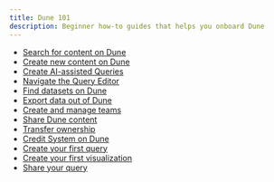 ```yaml
---
title: Dune 101
description: Beginner how-to guides that helps you onboard Dune
---
```


<div class="grid cards" markdown>

- [Search for content on Dune](./search-for-content.md)
- [Create new content on Dune](./create-new-content.md)
- [Create AI-assisted Queries](./create-ai-assisted-queries.md)
- [Navigate the Query Editor](./navigate-query-editor.md)
- [Find datasets on Dune](./find-datasets.md)
- [Export data out of Dune](./export-data-out.md)
- [Create and manage teams](./create-and-manage-teams.md)
- [Share Dune content](./share-dune-content.md)
- [Transfer ownership](./transfer-ownership.md)
- [Credit System on Dune](./credit-system-on-dune.md)
- [Create your first query](./create-your-first-query.md)
- [Create your first visualization](./create-your-first-visualization.md)
- [Share your query](./share-your-query.md)
</div>
